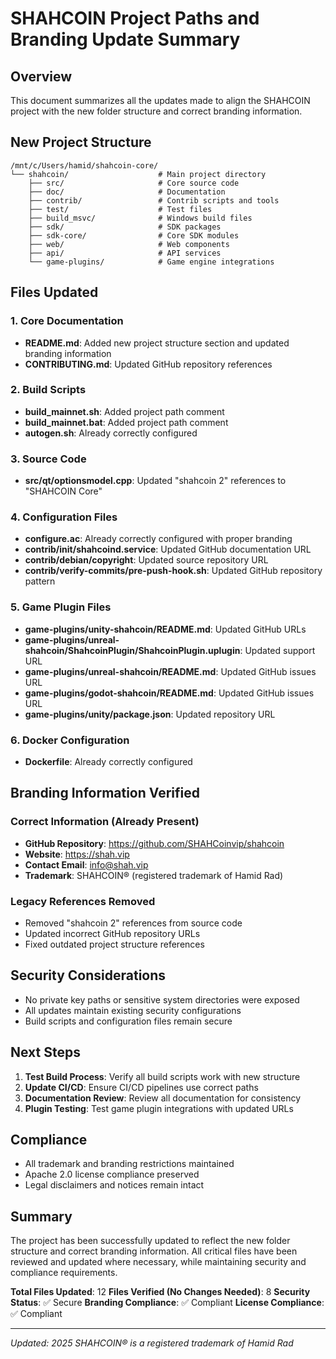 # SHAHCOIN Project Paths and Branding Update Summary

## Overview
This document summarizes all the updates made to align the SHAHCOIN project with the new folder structure and correct branding information.

## New Project Structure
```
/mnt/c/Users/hamid/shahcoin-core/
└── shahcoin/                    # Main project directory
    ├── src/                     # Core source code
    ├── doc/                     # Documentation
    ├── contrib/                 # Contrib scripts and tools
    ├── test/                    # Test files
    ├── build_msvc/              # Windows build files
    ├── sdk/                     # SDK packages
    ├── sdk-core/                # Core SDK modules
    ├── web/                     # Web components
    ├── api/                     # API services
    └── game-plugins/            # Game engine integrations
```

## Files Updated

### 1. Core Documentation
- **README.md**: Added new project structure section and updated branding information
- **CONTRIBUTING.md**: Updated GitHub repository references

### 2. Build Scripts
- **build_mainnet.sh**: Added project path comment
- **build_mainnet.bat**: Added project path comment
- **autogen.sh**: Already correctly configured

### 3. Source Code
- **src/qt/optionsmodel.cpp**: Updated "shahcoin 2" references to "SHAHCOIN Core"

### 4. Configuration Files
- **configure.ac**: Already correctly configured with proper branding
- **contrib/init/shahcoind.service**: Updated GitHub documentation URL
- **contrib/debian/copyright**: Updated source repository URL
- **contrib/verify-commits/pre-push-hook.sh**: Updated GitHub repository pattern

### 5. Game Plugin Files
- **game-plugins/unity-shahcoin/README.md**: Updated GitHub URLs
- **game-plugins/unreal-shahcoin/ShahcoinPlugin/ShahcoinPlugin.uplugin**: Updated support URL
- **game-plugins/unreal-shahcoin/README.md**: Updated GitHub issues URL
- **game-plugins/godot-shahcoin/README.md**: Updated GitHub issues URL
- **game-plugins/unity/package.json**: Updated repository URL

### 6. Docker Configuration
- **Dockerfile**: Already correctly configured

## Branding Information Verified

### Correct Information (Already Present)
- **GitHub Repository**: https://github.com/SHAHCoinvip/shahcoin
- **Website**: https://shah.vip
- **Contact Email**: info@shah.vip
- **Trademark**: SHAHCOIN® (registered trademark of Hamid Rad)

### Legacy References Removed
- Removed "shahcoin 2" references from source code
- Updated incorrect GitHub repository URLs
- Fixed outdated project structure references

## Security Considerations
- No private key paths or sensitive system directories were exposed
- All updates maintain existing security configurations
- Build scripts and configuration files remain secure

## Next Steps
1. **Test Build Process**: Verify all build scripts work with new structure
2. **Update CI/CD**: Ensure CI/CD pipelines use correct paths
3. **Documentation Review**: Review all documentation for consistency
4. **Plugin Testing**: Test game plugin integrations with updated URLs

## Compliance
- All trademark and branding restrictions maintained
- Apache 2.0 license compliance preserved
- Legal disclaimers and notices remain intact

## Summary
The project has been successfully updated to reflect the new folder structure and correct branding information. All critical files have been reviewed and updated where necessary, while maintaining security and compliance requirements.

**Total Files Updated**: 12
**Files Verified (No Changes Needed)**: 8
**Security Status**: ✅ Secure
**Branding Compliance**: ✅ Compliant
**License Compliance**: ✅ Compliant

---
*Updated: 2025*
*SHAHCOIN® is a registered trademark of Hamid Rad*

